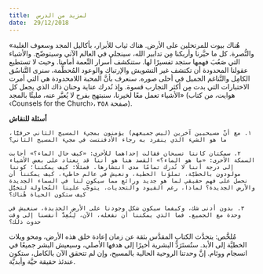```yaml
---
title:  لمزيد من الدرس
date:  29/12/2018
---
```


«هُناك بيوت للمرتحلين على الأرض. هناك ثياب للأبرار، بأكاليل المجد وسعوف الغلبة والنُّصرة. كل ما حيَّرنا وأربكنا مِن تدابير الله، سينجلي في العالم الآتي وسيتوضّح. والأشياء التي صَعُبَ فهمها ستجد تفسيرًا لها. ستنكشف أسرار النِّعمة أمامنا. وحيث لا تستطيع عقولنا المحدودة أن تكتشف غير التشويش والإرتباك والوعود المُحطَّمة، سنرى التَّناسُق الكامِل والتَّناغم الجميل في أحلى صوره. سنعرف بأنَّ المحبة اللامحدودة هي التي أمرت الاختبارات التي بدت مِن أكثر التجارب قسوة. وإذ نُدرك عناية وحنان ذاك الذي يجعل كل الأشياء تعمل معًا لخيرنا، سنبتهج بفرح لا يُعبَّر عنه، مليئًا بالمجد» (هوايت، من كتاب ‹Counsels for the Church›، صفحة ٣٥٨).

**أسئلة للنقاش**

`١. مع أنَّ مسيحيين آخرين (ليس جميعهم) يؤمنون بمجيء المسيح الثاني حرفيًّا، ما هو الشيء الذي ينفرد به رجاء الأدفنتست في مجيء المسيح الثاني؟`

`٢. سمكتان كانتا تسبحان فقالت إحداهما للأخرى: «كيف حال الماء؟» أجابت السمكة الأخرى: «ما هو الماء؟» القصد هنا هو أننا قد نعتاد على بعض الأشياء إلى درجة أننا لا نُدرك تمامًا مدى انتشارها. فمثلًا: كيف يمكننا؛ كوننا مولودون بالخطيَّة، تملؤنا الخطية، ونعيش في عالم خاطيء، كيف يمكننا أن نحصل على فهم حقيقي لما هو جديد ورائع مما سيكون لنا في السماء الجديدة والأرض الجديدة؟ لماذا، رغم القيود والتحديات، يتوجَّب علينا المُحاولة لتخيُّل كيف ستكون الحياة هُناك؟`

`٣. بدون أدنى شك، وكيفما سيكون شكل وجودنا على الأرض الجديدة، سنعيش في وحدة مع الجميع. فما الذي يمكننا أن نفعله، الآن، لِنُعِدَّ أنفسنا إلى وقت حدوث ذلك؟`

مُلخَّص: يتحدَّث الكتاب المقدَّس بثقة عن زمان إعادة خلق هذه الأرض، ومحو ويلات الخطيَّة إلى الأبد. ستُستَرَدُّ البشرية أخيرًا إلى هدفها الأصلي، وسيعيش البشر جميعًا في انسجام ووئام. إنَّ وحدتنا الروحية الحالية بالمسيح، وإن لم تتحقق الآن بالكامل، ستكون عندئذ حقيقة حيَّة وأبديَّة.
